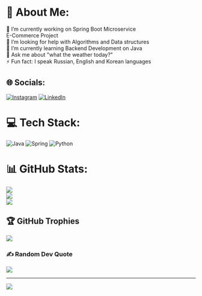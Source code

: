 # 💫 About Me:
🔭 I’m currently working on Spring Boot Microservice <br>E-Commerce Project<br>🤝 I’m looking for help with Algorithms and Data structures<br>🌱 I’m currently learning Backend Development on Java<br>💬 Ask me about "what the weather today?"<br>⚡ Fun fact: I speak Russian, English and Korean languages


## 🌐 Socials:
[![Instagram](https://img.shields.io/badge/Instagram-%23E4405F.svg?logo=Instagram&logoColor=white)](https://instagram.com/yurei_03) [![LinkedIn](https://img.shields.io/badge/LinkedIn-%230077B5.svg?logo=linkedin&logoColor=white)](https://linkedin.com/in/https://www.linkedin.com/in/yury-li-520316284/) 

# 💻 Tech Stack:
![Java](https://img.shields.io/badge/java-%23ED8B00.svg?style=for-the-badge&logo=openjdk&logoColor=white) ![Spring](https://img.shields.io/badge/spring-%236DB33F.svg?style=for-the-badge&logo=spring&logoColor=white) ![Python](https://img.shields.io/badge/python-3670A0?style=for-the-badge&logo=python&logoColor=ffdd54)
# 📊 GitHub Stats:
![](https://github-readme-stats.vercel.app/api?username=Tsyren03&theme=dark&hide_border=true&include_all_commits=false&count_private=false)<br/>
![](https://nirzak-streak-stats.vercel.app/?user=Tsyren03&theme=dark&hide_border=true)<br/>
![](https://github-readme-stats.vercel.app/api/top-langs/?username=Tsyren03&theme=dark&hide_border=true&include_all_commits=false&count_private=false&layout=compact)

## 🏆 GitHub Trophies
![](https://github-profile-trophy.vercel.app/?username=Tsyren03&theme=radical&no-frame=true&no-bg=true&margin-w=4)

### ✍️ Random Dev Quote
![](https://quotes-github-readme.vercel.app/api?type=horizontal&theme=radical)

---
[![](https://visitcount.itsvg.in/api?id=Tsyren03&icon=0&color=1)](https://visitcount.itsvg.in)

<!-- Proudly created with GPRM ( https://gprm.itsvg.in ) -->
